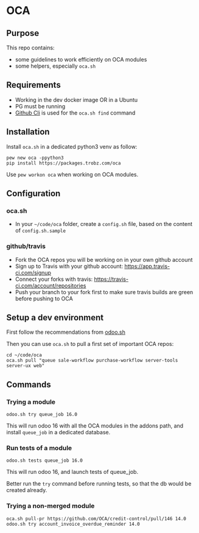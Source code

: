 # OCA

## Purpose

This repo contains:
- some guidelines to work efficiently on OCA modules
- some helpers, especially `oca.sh`

## Requirements

- Working in the dev docker image OR in a Ubuntu
- PG must be running
- [Github Cli](https://cli.github.com) is used for the `oca.sh find` command

## Installation

Install `oca.sh` in a dedicated python3 venv as follow:

```
pew new oca -ppython3
pip install https://packages.trobz.com/oca
```

Use `pew workon oca` when working on OCA modules.

## Configuration

### oca.sh

- In your `~/code/oca` folder, create a `config.sh` file, based on the content of `config.sh.sample`

### github/travis

- Fork the OCA repos you will be working on in your own github account
- Sign up to Travis with your github account: https://app.travis-ci.com/signup
- Connect your forks with travis: https://travis-ci.com/account/repositories
- Push your branch to your fork first to make sure travis builds are green before pushing to OCA

## Setup a dev environment

First follow the recommendations from [odoo.sh](https://gitlab.trobz.com/packages/odoo)

Then you can use `oca.sh` to pull a first set of important OCA repos:

```
cd ~/code/oca
oca.sh pull "queue sale-workflow purchase-workflow server-tools server-ux web"
```

## Commands

### Trying a module

	odoo.sh try queue_job 16.0

This will run odoo 16 with all the OCA modules in the addons path, and install `queue_job` in a dedicated database.

### Run tests of a module

	odoo.sh tests queue_job 16.0

This will run odoo 16, and launch tests of queue_job.

Better run the `try` command before running tests, so that the db would be created already.

### Trying a non-merged module

	oca.sh pull-pr https://github.com/OCA/credit-control/pull/146 14.0
	odoo.sh try account_invoice_overdue_reminder 14.0
